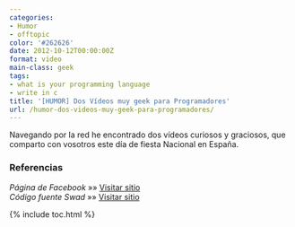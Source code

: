 ```yaml
---
categories:
- Humor
- offtopic
color: '#262626'
date: 2012-10-12T00:00:00Z
format: video
main-class: geek
tags:
- what is your programming language
- write in c
title: '[HUMOR] Dos Vídeos muy geek para Programadores'
url: /humor-dos-videos-muy-geek-para-programadores/
---
```


Navegando por la red he encontrado dos vídeos curiosos y graciosos, que comparto con vosotros este día de fiesta Nacional en España.

<span class="embed-youtube" ></span> <span class="embed-youtube" ></span>

### Referencias

*Página de Facebook* »» <a href="https://www.facebook.com/elbauldelprogramador/posts/113933772096687" target="_blank">Visitar sitio</a>  
*Código fuente Swad* »» <a href="http://swad.ugr.es/source/" target="_blank">Visitar sitio</a>



{% include toc.html %}
